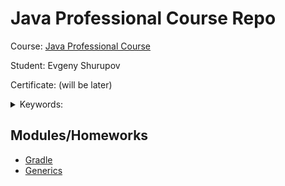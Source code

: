 # Java Professional Course Repo

Course: [Java Professional Course](https://otus.ru/lessons/java-professional/)

Student: Evgeny Shurupov

Certificate: (will be later)

<details>
  <summary>Keywords: </summary>

`Gradle`
</details>

## Modules/Homeworks

- [Gradle](hw01-gradle)
- [Generics](hw04-generics)